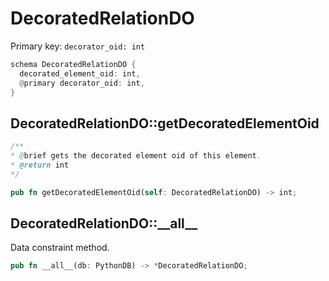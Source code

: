 # DecoratedRelationDO

Primary key: `decorator_oid: int`

```rust
schema DecoratedRelationDO {
  decorated_element_oid: int,
  @primary decorator_oid: int,
}
```
## DecoratedRelationDO::getDecoratedElementOid

```java
/**
* @brief gets the decorated element oid of this element.
* @return int
*/
```
```rust
pub fn getDecoratedElementOid(self: DecoratedRelationDO) -> int;
```
## DecoratedRelationDO::\_\_all\_\_

Data constraint method.

```rust
pub fn __all__(db: PythonDB) -> *DecoratedRelationDO;
```
